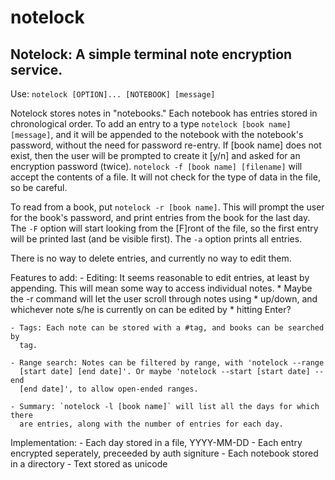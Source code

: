 notelock
========

## Notelock: A simple terminal note encryption service.

Use: `notelock [OPTION]... [NOTEBOOK] [message]`

Notelock stores notes in "notebooks." Each notebook has entries stored in
chronological order. To add an entry to a type `notelock [book name] [message]`,
and it will be appended to the notebook with the notebook's password, without
the need for password re-entry. If [book name] does not exist, then the
user will be prompted to create it [y/n] and asked for an encryption password
(twice). `notelock -f [book name] [filename]` will accept the contents of a
file. It will not check for the type of data in the file, so be careful.

To read from a book, put `notelock -r [book name]`. This will prompt the user
for the book's password, and print entries from the book for the last day. The
`-F` option will start looking from the [F]ront of the file, so the first entry
will be printed last (and be visible first). The `-a` option prints all entries.

There is no way to delete entries, and currently no way to edit them.

Features to add:
    - Editing: It seems reasonable to edit entries, at least by appending. This
      will mean some way to access individual notes.
        * Maybe the -r command will let the user scroll through notes using
        * up/down, and whichever note s/he is currently on can be edited by
        * hitting Enter?

    - Tags: Each note can be stored with a #tag, and books can be searched by
      tag.

    - Range search: Notes can be filtered by range, with 'notelock --range
      [start date] [end date]'. Or maybe 'notelock --start [start date] --end
      [end date]', to allow open-ended ranges.

    - Summary: `notelock -l [book name]` will list all the days for which there
      are entries, along with the number of entries for each day.


Implementation:
    - Each day stored in a file, YYYY-MM-DD
    - Each entry encrypted seperately, preceeded by auth signiture
    - Each notebook stored in a directory
    - Text stored as unicode

